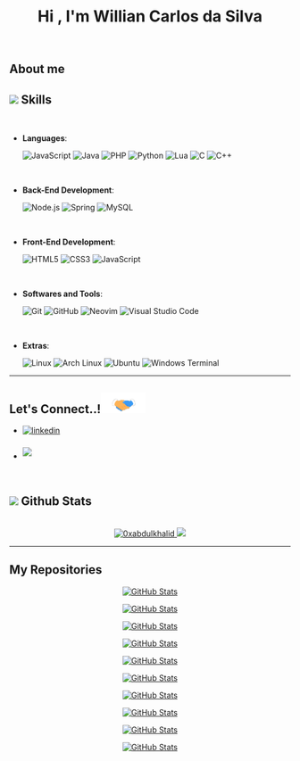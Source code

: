



<h1 align="center"><b>Hi , I'm Willian Carlos da Silva </b></h1>


<br>



	
## **About me**

## <img src="https://media2.giphy.com/media/QssGEmpkyEOhBCb7e1/giphy.gif?cid=ecf05e47a0n3gi1bfqntqmob8g9aid1oyj2wr3ds3mg700bl&rid=giphy.gif" width ="25"><b> Skills</b>
<br>

<p align="center">

- **Languages**:

    ![JavaScript](https://img.shields.io/badge/JavaScript%20-%23F7DF1E.svg?style=for-the-badge&logo=javascript&logoColor=black)
    ![Java](https://img.shields.io/badge/Java-ED8B00?style=for-the-badge&logo=openjdk&logoColor=white)
    ![PHP](https://img.shields.io/badge/PHP-777BB4?style=for-the-badge&logo=php&logoColor=white)
    ![Python](https://img.shields.io/badge/Python%20-%2314354C.svg?style=for-the-badge&logo=python&logoColor=white)
    ![Lua](https://img.shields.io/badge/Lua-2C2D72?style=for-the-badge&logo=lua&logoColor=white)
    ![C](https://img.shields.io/badge/C%20-%232370ED.svg?style=for-the-badge&logo=c&logoColor=white)
    ![C++](https://img.shields.io/badge/C++%20-%2300599C.svg?style=for-the-badge&logo=c%2B%2B&logoColor=white)

<br>   
    

- **Back-End Development**:

   ![Node.js](https://img.shields.io/badge/Node.js-43853D?style=for-the-badge&logo=node.js&logoColor=white)
   ![Spring](https://img.shields.io/badge/Spring-6DB33F?style=for-the-badge&logo=spring&logoColor=white)
   ![MySQL](https://img.shields.io/badge/MySQL-00000F?style=for-the-badge&logo=mysql&logoColor=white)

<br>

- **Front-End Development**:

   ![HTML5](https://img.shields.io/badge/HTML5%20-%23E34F26.svg?style=for-the-badge&logo=html5&logoColor=white)
   ![CSS3](https://img.shields.io/badge/CSS%20-%231572B6.svg?style=for-the-badge&logo=css3&logoColor=white)
   ![JavaScript](https://img.shields.io/badge/JavaScript%20-%23F7DF1E.svg?style=for-the-badge&logo=javascript&logoColor=black)

    
<br>

- **Softwares and Tools**:

    ![Git](https://img.shields.io/badge/git-%23F05033.svg?style=for-the-badge&logo=git&logoColor=white)
    ![GitHub](https://img.shields.io/badge/github-%23121011.svg?style=for-the-badge&logo=github&logoColor=white)
    ![Neovim](https://img.shields.io/badge/NeoVim-%2357A143.svg?&style=for-the-badge&logo=neovim&logoColor=white)
    ![Visual Studio Code](https://img.shields.io/badge/Visual%20Studio%20Code-0078d7.svg?style=for-the-badge&logo=visual-studio-code&logoColor=white)
     


<br>

- **Extras**:

    ![Linux](https://img.shields.io/badge/Linux-FCC624?style=for-the-badge&logo=linux&logoColor=black)
    ![Arch Linux](https://img.shields.io/badge/Arch_Linux-1793D1?style=for-the-badge&logo=arch-linux&logoColor=white)
    ![Ubuntu](https://img.shields.io/badge/Ubuntu-E95420?style=for-the-badge&logo=ubuntu&logoColor=white)
    ![Windows Terminal](https://img.shields.io/badge/windows%20terminal-4D4D4D?style=for-the-badge&logo=windows%20terminal&logoColor=white)
     

</p>

-----



## <b> Let's Connect..!</b><img src="https://github.com/0xAbdulKhalid/0xAbdulKhalid/raw/main/assets/mdImages/handshake.gif" width ="80">

<div align='left'>

<ul>

<li>
<a href="https://www.linkedin.com/in/williancarlosdasilva/" target="_blank">
<img src="https://img.shields.io/badge/linkedin:  williancarlosdasilva-%2300acee.svg?color=405DE6&style=for-the-badge&logo=linkedin&logoColor=white" alt=linkedin style="margin-bottom: 5px;"/>
</a>
</li>

<br>

<li>
<a href="mailto:wcs777contato@gmail.com" target="_blank">
<img src="https://img.shields.io/badge/gmail:  williancarlosdasilva-%23EA4335.svg?style=for-the-badge&logo=gmail&logoColor=white" t=mail style="margin-bottom: 5px;" />
</a>
</li>
	
</ul>
</div>

<br>


## <img src="https://media.giphy.com/media/iY8CRBdQXODJSCERIr/giphy.gif" width="35"><b> Github Stats </b>
<br>

<div align="center">

<a href="https://github.com/wcs7777/">
  <img src="https://readmestats.999857.xyz/api/top-langs?username=wcs7777&show_icons=true&locale=en&layout=compact&line_height=20" width="375"  alt="0xabdulkhalid"/>
	
  <img src="https://readmestats.999857.xyz/api?username=wcs7777&include_all_commits=true&count_private=true&show_icons=true&line_height=20" width="450"/>
</a>
</div>

-----

    

## <b> My Repositories</b>
<div>
  <p align="center">
	<a href="https://github.com/wcs7777/pronunciation-extension">
      		<img src="https://readmestats.999857.xyz/api/pin/?username=wcs7777&repo=pronunciation-extension" alt="GitHub Stats" />
    	</a>
    </p>
    <p align="center">
	<a href="https://github.com/wcs7777/arranke">
      		<img src="https://readmestats.999857.xyz/api/pin/?username=wcs7777&repo=arranke" alt="GitHub Stats" />
    	</a>
    </p>
    <p align="center">
	<a href="https://github.com/wcs7777/speed-reader">
      		<img src="https://readmestats.999857.xyz/api/pin/?username=wcs7777&repo=speed-reader" alt="GitHub Stats" />
    	</a>
    </p>
    <p align="center">
	<a href="https://github.com/wcs7777/confeccao">
      		<img src="https://readmestats.999857.xyz/api/pin/?username=wcs7777&repo=confeccao" alt="GitHub Stats" />
    	</a>
    </p>
    <p align="center">
	<a href="https://github.com/wcs7777/radio">
      		<img src="https://readmestats.999857.xyz/api/pin/?username=wcs7777&repo=radio" alt="GitHub Stats" />
    	</a>
    </p>
    <p align="center">
	<a href="https://github.com/wcs7777/attornatus">
      		<img src="https://readmestats.999857.xyz/api/pin/?username=wcs7777&repo=attornatus" alt="GitHub Stats" />
    	</a>
    </p>
    <p align="center">
	<a href="https://github.com/wcs7777/ofwgkta">
      		<img src="https://readmestats.999857.xyz/api/pin/?username=wcs7777&repo=ofwgkta" alt="GitHub Stats" />
    	</a>
    </p>
    <p align="center">
	<a href="https://github.com/wcs7777/alarme">
      		<img src="https://readmestats.999857.xyz/api/pin/?username=wcs7777&repo=alarme" alt="GitHub Stats" />
    	</a>
    </p>
    <p align="center">
	<a href="https://github.com/wcs7777/my-firefox-extensions">
      		<img src="https://readmestats.999857.xyz/api/pin/?username=wcs7777&repo=my-firefox-extensions" alt="GitHub Stats" />
    	</a>
    </p>
    <p align="center">
	<a href="https://github.com/wcs7777/data-structures">
      		<img src="https://readmestats.999857.xyz/api/pin/?username=wcs7777&repo=data-structures" alt="GitHub Stats" />
    	</a>
    </p>
</div>

